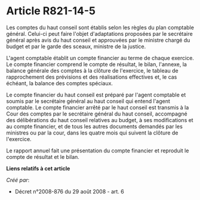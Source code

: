 # Article R821-14-5

Les comptes du haut conseil sont établis selon les règles du plan comptable général. Celui-ci peut faire l'objet
d'adaptations proposées par le secrétaire général après avis du haut conseil et approuvées par le ministre chargé du budget
et par le garde des sceaux, ministre de la justice. 

L'agent comptable établit un compte financier au terme de chaque exercice. Le compte financier comprend le compte de
résultat, le bilan, l'annexe, la balance générale des comptes à la clôture de l'exercice, le tableau de rapprochement des
prévisions et des réalisations effectives et, le cas échéant, la balance des comptes spéciaux. 

Le compte financier du haut conseil est préparé par l'agent comptable et soumis par le secrétaire général au haut conseil qui
entend l'agent comptable. Le compte financier arrêté par le haut conseil est transmis à la Cour des comptes par le secrétaire
général du haut conseil, accompagné des délibérations du haut conseil relatives au budget, à ses modifications et au compte
financier, et de tous les autres documents demandés par les ministres ou par la cour, dans les quatre mois qui suivent la
clôture de l'exercice. 

Le rapport annuel fait une présentation du compte financier et reproduit le compte de résultat et le bilan.

**Liens relatifs à cet article**

_Créé par_:

  - Décret n°2008-876 du 29 août 2008 - art. 6
